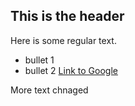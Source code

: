 ## This is the header

Here is some regular text.

 * bullet 1
 * bullet 2
 [Link to Google](http://www.google.com)
 
 More text
 chnaged